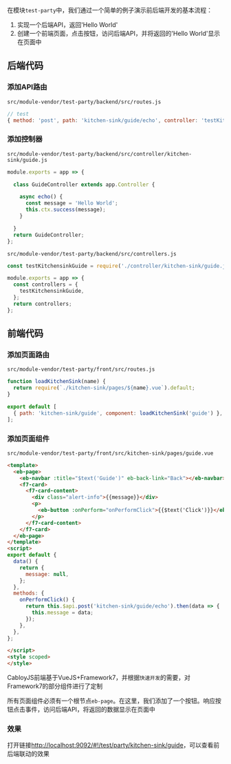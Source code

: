 在模块`test-party`中，我们通过一个简单的例子演示前后端开发的基本流程：
1. 实现一个后端API，返回'Hello World'
2. 创建一个前端页面，点击按钮，访问后端API，并将返回的'Hello World'显示在页面中

## 后端代码

### 添加API路由

`src/module-vendor/test-party/backend/src/routes.js`

``` javascript
// test
{ method: 'post', path: 'kitchen-sink/guide/echo', controller: 'testKitchensinkGuide' },
```
### 添加控制器

`src/module-vendor/test-party/backend/src/controller/kitchen-sink/guide.js`

``` javascript
module.exports = app => {

  class GuideController extends app.Controller {

    async echo() {
      const message = 'Hello World';
      this.ctx.success(message);
    }

  }
  return GuideController;
};
```

`src/module-vendor/test-party/backend/src/controllers.js`

``` javascript
const testKitchensinkGuide = require('./controller/kitchen-sink/guide.js');

module.exports = app => {
  const controllers = {
    testKitchensinkGuide,
  };
  return controllers;
};
```

## 前端代码

### 添加页面路由

`src/module-vendor/test-party/front/src/routes.js`

``` javascript
function loadKitchenSink(name) {
  return require(`./kitchen-sink/pages/${name}.vue`).default;
}

export default [
  { path: 'kitchen-sink/guide', component: loadKitchenSink('guide') },
];
```

### 添加页面组件

`src/module-vendor/test-party/front/src/kitchen-sink/pages/guide.vue`

``` html
<template>
  <eb-page>
    <eb-navbar :title="$text('Guide')" eb-back-link="Back"></eb-navbar>
    <f7-card>
      <f7-card-content>
        <div class="alert-info">{{message}}</div>
        <p>
          <eb-button :onPerform="onPerformClick">{{$text('Click')}}</eb-button>
        </p>
      </f7-card-content>
    </f7-card>
  </eb-page>
</template>
<script>
export default {
  data() {
    return {
      message: null,
    };
  },
  methods: {
    onPerformClick() {
      return this.$api.post('kitchen-sink/guide/echo').then(data => {
        this.message = data;
      });
    },
  },
};

</script>
<style scoped>
</style>
```

CabloyJS前端基于VueJS+Framework7，并根据`快速开发`的需要，对Framework7的部分组件进行了定制

所有页面组件必须有一个根节点`eb-page`。在这里，我们添加了一个按钮。响应按钮点击事件，访问后端API，将返回的数据显示在页面中

### 效果

打开链接[http://localhost:9092/#!/test/party/kitchen-sink/guide](http://localhost:9092/#!/test/party/kitchen-sink/guide)，可以查看前后端联动的效果
